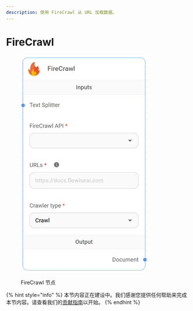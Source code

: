 ```yaml
---
description: 使用 FireCrawl 从 URL 加载数据。
---
```


# FireCrawl

<figure><img src="../../../.gitbook/assets/up-004.png" alt="" width="347"><figcaption><p>FireCrawl 节点</p></figcaption></figure>

{% hint style="info" %}
本节内容正在建设中。我们感谢您提供任何帮助来完成本节内容。请查看我们的[贡献指南](../../../contributing/)以开始。
{% endhint %}
